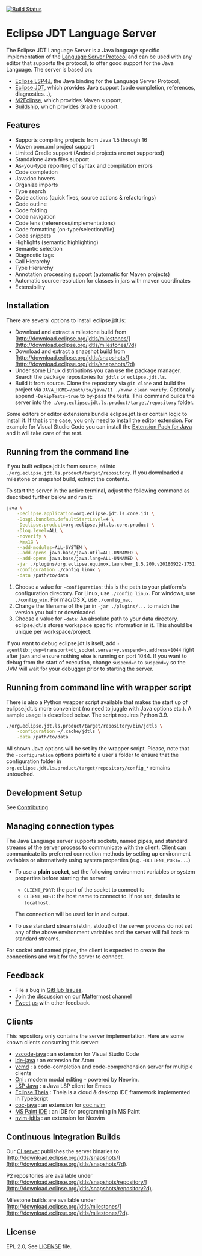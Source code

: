 [![Build Status](https://ci.eclipse.org/ls/buildStatus/icon?job=jdt-ls-master)](https://ci.eclipse.org/ls/job/jdt-ls-master)

Eclipse JDT Language Server
===========================

The Eclipse JDT Language Server is a Java language specific implementation of the [Language Server Protocol](https://github.com/Microsoft/language-server-protocol)
and can be used with any editor that supports the protocol, to offer good support for the Java Language. The server is based on:

* [Eclipse LSP4J](https://github.com/eclipse/lsp4j), the Java binding for the Language Server Protocol,
* [Eclipse JDT](http://www.eclipse.org/jdt/), which provides Java support (code completion, references, diagnostics...),
* [M2Eclipse](http://www.eclipse.org/m2e/), which provides Maven support,
* [Buildship](https://github.com/eclipse/buildship), which provides Gradle support.

Features
--------------
* Supports compiling projects from Java 1.5 through 16
* Maven pom.xml project support
* Limited Gradle support (Android projects are not supported)
* Standalone Java files support
* As-you-type reporting of syntax and compilation errors
* Code completion
* Javadoc hovers
* Organize imports
* Type search
* Code actions (quick fixes, source actions & refactorings)
* Code outline
* Code folding
* Code navigation
* Code lens (references/implementations)
* Code formatting (on-type/selection/file)
* Code snippets
* Highlights (semantic highlighting)
* Semantic selection
* Diagnostic tags
* Call Hierarchy
* Type Hierarchy
* Annotation processing support (automatic for Maven projects)
* Automatic source resolution for classes in jars with maven coordinates
* Extensibility


Installation
------------

There are several options to install eclipse.jdt.ls:

- Download and extract a milestone build from [http://download.eclipse.org/jdtls/milestones/](http://download.eclipse.org/jdtls/milestones/?d)
- Download and extract a snapshot build from [http://download.eclipse.org/jdtls/snapshots/](http://download.eclipse.org/jdtls/snapshots/?d)
- Under some Linux distributions you can use the package manager. Search the package repositories for `jdtls` or `eclipse.jdt.ls`.
- Build it from source. Clone the repository via `git clone` and build the project via `JAVA_HOME=/path/to/java/11 ./mvnw clean verify`. Optionally append `-DskipTests=true` to by-pass the tests. This command builds the server into the `./org.eclipse.jdt.ls.product/target/repository` folder.

Some editors or editor extensions bundle eclipse.jdt.ls or contain logic to install it. If that is the case, you only need to install the editor extension. For example for Visual Studio Code you can install the [Extension Pack for Java](https://marketplace.visualstudio.com/items?itemName=vscjava.vscode-java-pack) and it will take care of the rest.


Running from the command line
------------------------------

If you built eclipse.jdt.ls from source, `cd` into `./org.eclipse.jdt.ls.product/target/repository`. If you downloaded a milestone or snapshot build, extract the contents.

To start the server in the active terminal, adjust the following command as described further below and run it:

```bash
java \
	-Declipse.application=org.eclipse.jdt.ls.core.id1 \
	-Dosgi.bundles.defaultStartLevel=4 \
	-Declipse.product=org.eclipse.jdt.ls.core.product \
	-Dlog.level=ALL \
	-noverify \
	-Xmx1G \
	--add-modules=ALL-SYSTEM \
	--add-opens java.base/java.util=ALL-UNNAMED \
	--add-opens java.base/java.lang=ALL-UNNAMED \
	-jar ./plugins/org.eclipse.equinox.launcher_1.5.200.v20180922-1751.jar \
	-configuration ./config_linux \
	-data /path/to/data
```

1. Choose a value for `-configuration`: this is the path to your platform's configuration directory. For Linux, use `./config_linux`. For windows, use `./config_win`. For mac/OS X, use `./config_mac`.
2. Change the filename of the jar in `-jar ./plugins/...` to match the version you built or downloaded.
3. Choose a value for `-data`: An absolute path to your data directory. eclipse.jdt.ls stores workspace specific information in it. This should be unique per workspace/project.

If you want to debug eclipse.jdt.ls itself, add `-agentlib:jdwp=transport=dt_socket,server=y,suspend=n,address=1044` right after `java` and ensure nothing else is running on port 1044. If you want to debug from the start of execution, change `suspend=n` to `suspend=y` so the JVM will wait for your debugger prior to starting the server.

Running from command line with wrapper script
---------------------------------------------

There is also a Python wrapper script available that makes the start up of eclipse.jdt.ls more convenient (no need to juggle with Java options etc.). A sample usage is described below. The script requires Python 3.9.

```bash
./org.eclipse.jdt.ls.product/target/repository/bin/jdtls \
	-configuration ~/.cache/jdtls \
	-data /path/to/data
```

All shown Java options will be set by the wrapper script. Please, note that the `-configuration` options points to a user's folder to ensure that the configuration folder in `org.eclipse.jdt.ls.product/target/repository/config_*` remains untouched.

Development Setup
-----------------

See [Contributing](CONTRIBUTING.md)


Managing connection types
-------------------------
The Java Language server supports sockets, named pipes, and standard streams of the server process
to communicate with the client. Client can communicate its preferred connection methods
by setting up environment variables or alternatively using system properties (e.g. `-DCLIENT_PORT=...`)

* To use a **plain socket**, set the following environment variables or system properties before starting the server:
   * `CLIENT_PORT`: the port of the socket to connect to
   * `CLIENT_HOST`: the host name to connect to. If not set, defaults to `localhost`.

   The connection will be used for in and output.

* To use standard streams(stdin, stdout) of the server process do not set any
of the above environment variables and the server will fall back to standard streams.

For socket and named pipes, the client is expected to create the connections
and wait for the server to connect.


Feedback
---------

* File a bug in [GitHub Issues](https://github.com/eclipse/eclipse.jdt.ls/issues).
* Join the discussion on our [Mattermost channel](https://mattermost.eclipse.org/eclipse/channels/eclipsejdtls)
* [Tweet](https://twitter.com/GorkemErcan) [us](https://twitter.com/fbricon) with other feedback.

Clients
-------
This repository only contains the server implementation. Here are some known clients consuming this server:

* [vscode-java](https://github.com/redhat-developer/vscode-java) : an extension for Visual Studio Code
* [ide-java](https://github.com/atom/ide-java) : an extension for Atom
* [ycmd](https://github.com/Valloric/ycmd) : a code-completion and code-comprehension server for multiple clients
* [Oni](https://github.com/onivim/oni/wiki/Language-Support#java) : modern modal editing - powered by Neovim.
* [LSP Java](https://github.com/emacs-lsp/lsp-java) : a Java LSP client for Emacs
* [Eclipse Theia](https://github.com/theia-ide/theia) : Theia is a cloud & desktop IDE framework implemented in TypeScript
* [coc-java](https://github.com/neoclide/coc-java) : an extension for [coc.nvim](https://github.com/neoclide/coc.nvim)
* [MS Paint IDE](https://github.com/MSPaintIDE/MSPaintIDE) : an IDE for programming in MS Paint
* [nvim-jdtls](https://github.com/mfussenegger/nvim-jdtls) : an extension for Neovim

Continuous Integration Builds
-----------------------------
Our [CI server](https://ci.eclipse.org/ls/) publishes the server binaries to [http://download.eclipse.org/jdtls/snapshots/](http://download.eclipse.org/jdtls/snapshots/?d).

P2 repositories are available under [http://download.eclipse.org/jdtls/snapshots/repository/](http://download.eclipse.org/jdtls/snapshots/repository?d).

Milestone builds are available under [http://download.eclipse.org/jdtls/milestones/](http://download.eclipse.org/jdtls/milestones/?d).

License
-------
EPL 2.0, See [LICENSE](LICENSE) file.
